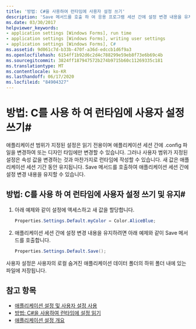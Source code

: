 ```yaml
---
title: '방법: C#을 사용하여 런타임에 사용자 설정 쓰기'
description: 'Save 메서드를 호출 하 여 응용 프로그램 세션 간에 설정 변경 내용을 유지 함으로써 c #을 사용 하 여 런타임에 설정을 작성 하는 방법에 대해 알아봅니다.'
ms.date: 03/30/2017
helpviewer_keywords:
- application settings [Windows Forms], run time
- application settings [Windows Forms], writing user settings
- application settings [Windows Forms], C#
ms.assetid: 9d061c7d-b33b-470f-a36d-edccb1d6f9a3
ms.openlocfilehash: 6154ff1b92d6c2d4c788299e59eb8f73e6b69c4b
ms.sourcegitcommit: 3824ff187947572b274b9715b60c11269335c181
ms.translationtype: MT
ms.contentlocale: ko-KR
ms.lasthandoff: 06/17/2020
ms.locfileid: "84904327"
---
```

# <a name="how-to-write-user-settings-at-run-time-with-c"></a>방법: C를 사용 하 여 런타임에 사용자 설정 쓰기\#

애플리케이션 범위가 지정된 설정은 읽기 전용이며 애플리케이션 세션 간에 .config 파일을 변경하여 또는 디자인 타임에만 변경할 수 있습니다. 그러나 사용자 범위가 지정된 설정은 속성 값을 변경하는 것과 마찬가지로 런타임에 작성할 수 있습니다. 새 값은 애플리케이션 세션 기간 동안 유지됩니다. Save 메서드를 호출하여 애플리케이션 세션 간에 설정 변경 내용을 유지할 수 있습니다.  
  
## <a name="how-to-write-and-persist-user-settings-at-run-time-with-c"></a>방법: C를 사용 하 여 런타임에 사용자 설정 쓰기 및 유지\#
  
1. 아래 예제와 같이 설정에 액세스하고 새 값을 할당합니다.  
  
   ```csharp
   Properties.Settings.Default.myColor = Color.AliceBlue;  
   ```  
  
2. 애플리케이션 세션 간에 설정 변경 내용을 유지하려면 아래 예제와 같이 Save 메서드를 호출합니다.  
  
    ```csharp
    Properties.Settings.Default.Save();  
    ```  
  
사용자 설정은 사용자의 로컬 숨겨진 애플리케이션 데이터 폴더의 하위 폴더 내에 있는 파일에 저장됩니다.  
  
## <a name="see-also"></a>참고 항목

- [애플리케이션 설정 및 사용자 설정 사용](using-application-settings-and-user-settings.md)
- [방법: C#을 사용하여 런타임에 설정 읽기](how-to-read-settings-at-run-time-with-csharp.md)
- [애플리케이션 설정 개요](application-settings-overview.md)
